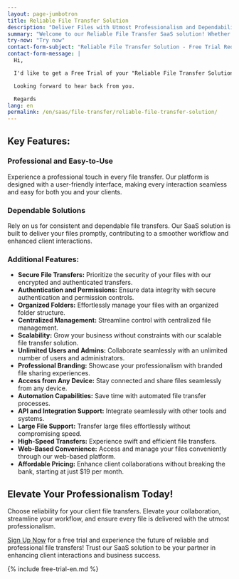 ```yaml
---
layout: page-jumbotron
title: Reliable File Transfer Solution
description: "Deliver Files with Utmost Professionalism and Dependability"
summary: "Welcome to our Reliable File Transfer SaaS solution! Whether you're a solo professional or part of a medium-sized organization, we understand the paramount importance of reliable and professional file transfers with your clients. Our platform is engineered to provide you with a dependable solution, ensuring every file is delivered with the utmost professionalism."
try-now: "Try now"
contact-form-subject: "Reliable File Transfer Solution - Free Trial Request"
contact-form-message: |
  Hi,

  I'd like to get a Free Trial of your "Reliable File Transfer Solution".

  Looking forward to hear back from you.

  Regards
lang: en
permalink: /en/saas/file-transfer/reliable-file-transfer-solution/
---
```

## Key Features:

### Professional and Easy-to-Use
Experience a professional touch in every file transfer. Our platform is designed with a user-friendly interface, making every interaction seamless and easy for both you and your clients.

### Dependable Solutions
Rely on us for consistent and dependable file transfers. Our SaaS solution is built to deliver your files promptly, contributing to a smoother workflow and enhanced client interactions.

### Additional Features:

- **Secure File Transfers:** Prioritize the security of your files with our encrypted and authenticated transfers.
- **Authentication and Permissions:** Ensure data integrity with secure authentication and permission controls.
- **Organized Folders:** Effortlessly manage your files with an organized folder structure.
- **Centralized Management:** Streamline control with centralized file management.
- **Scalability:** Grow your business without constraints with our scalable file transfer solution.
- **Unlimited Users and Admins:** Collaborate seamlessly with an unlimited number of users and administrators.
- **Professional Branding:** Showcase your professionalism with branded file sharing experiences.
- **Access from Any Device:** Stay connected and share files seamlessly from any device.
- **Automation Capabilities:** Save time with automated file transfer processes.
- **API and Integration Support:** Integrate seamlessly with other tools and systems.
- **Large File Support:** Transfer large files effortlessly without compromising speed.
- **High-Speed Transfers:** Experience swift and efficient file transfers.
- **Web-Based Convenience:** Access and manage your files conveniently through our web-based platform.
- **Affordable Pricing:** Enhance client collaborations without breaking the bank, starting at just $19 per month.

## Elevate Your Professionalism Today!

Choose reliability for your client file transfers. Elevate your collaboration, streamline your workflow, and ensure every file is delivered with the utmost professionalism.

[Sign Up Now](#start-your-free-trial) for a free trial and experience the future of reliable and professional file transfers! Trust our SaaS solution to be your partner in enhancing client interactions and business success.

{% include free-trial-en.md %}
